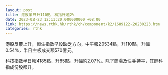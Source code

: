 ```yaml
---
layout: post
title: 港股半日升110點　科指升逾2%
date: 2023-02-23 12:11:20.000000000 +08:00
link: https://news.rthk.hk/rthk/ch/component/k2/1689122-20230223.htm
categories: rthk
---
```


港股反覆上升，恒生指數早段缺乏方向，中午報20534點，升110點，升幅0.54%，半日主板成交額570億元。

科技指數半日報4185點，升85點，升幅約2.07%。除了商湯及快手持平，其餘科指成份股都升。
